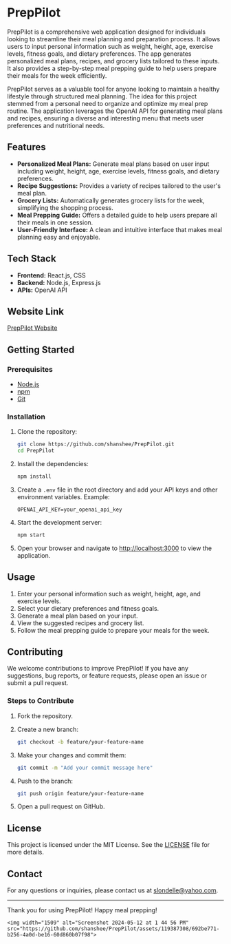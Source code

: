 # PrepPilot

PrepPilot is a comprehensive web application designed for individuals looking to streamline their meal planning and preparation process. It allows users to input personal information such as weight, height, age, exercise levels, fitness goals, and dietary preferences. The app generates personalized meal plans, recipes, and grocery lists tailored to these inputs. It also provides a step-by-step meal prepping guide to help users prepare their meals for the week efficiently.

PrepPilot serves as a valuable tool for anyone looking to maintain a healthy lifestyle through structured meal planning. The idea for this project stemmed from a personal need to organize and optimize my meal prep routine. The application leverages the OpenAI API for generating meal plans and recipes, ensuring a diverse and interesting menu that meets user preferences and nutritional needs.

## Features

- **Personalized Meal Plans:** Generate meal plans based on user input including weight, height, age, exercise levels, fitness goals, and dietary preferences.
- **Recipe Suggestions:** Provides a variety of recipes tailored to the user's meal plan.
- **Grocery Lists:** Automatically generates grocery lists for the week, simplifying the shopping process.
- **Meal Prepping Guide:** Offers a detailed guide to help users prepare all their meals in one session.
- **User-Friendly Interface:** A clean and intuitive interface that makes meal planning easy and enjoyable.

## Tech Stack

- **Frontend:** React.js, CSS
- **Backend:** Node.js, Express.js
- **APIs:** OpenAI API

## Website Link

[PrepPilot Website](https://github.com/shanshee/PrepPilot)

## Getting Started

### Prerequisites

- [Node.js](https://nodejs.org/)
- [npm](https://www.npmjs.com/)
- [Git](https://git-scm.com/)

### Installation

1. Clone the repository:

   ```bash
   git clone https://github.com/shanshee/PrepPilot.git
   cd PrepPilot
   ```

2. Install the dependencies:

   ```bash
   npm install
   ```

3. Create a `.env` file in the root directory and add your API keys and other environment variables. Example:

   ```plaintext
   OPENAI_API_KEY=your_openai_api_key
   ```

4. Start the development server:

   ```bash
   npm start
   ```

5. Open your browser and navigate to [http://localhost:3000](http://localhost:3000) to view the application.

## Usage

1. Enter your personal information such as weight, height, age, and exercise levels.
2. Select your dietary preferences and fitness goals.
3. Generate a meal plan based on your input.
4. View the suggested recipes and grocery list.
5. Follow the meal prepping guide to prepare your meals for the week.

## Contributing

We welcome contributions to improve PrepPilot! If you have any suggestions, bug reports, or feature requests, please open an issue or submit a pull request.

### Steps to Contribute

1. Fork the repository.
2. Create a new branch:

   ```bash
   git checkout -b feature/your-feature-name
   ```

3. Make your changes and commit them:

   ```bash
   git commit -m "Add your commit message here"
   ```

4. Push to the branch:

   ```bash
   git push origin feature/your-feature-name
   ```

5. Open a pull request on GitHub.

## License

This project is licensed under the MIT License. See the [LICENSE](LICENSE) file for more details.

## Contact

For any questions or inquiries, please contact us at slondelle@yahoo.com.

---

Thank you for using PrepPilot! Happy meal prepping!
```
<img width="1509" alt="Screenshot 2024-05-12 at 1 44 56 PM" src="https://github.com/shanshee/PrepPilot/assets/119387308/692be771-b256-4a0d-be16-60d860b07f98">


